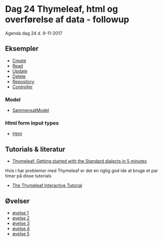 # Dag 24 Thymeleaf, html og overførelse af data - followup
Agenda dag 24 d. 9-11-2017

## Eksempler
* [Create](https://github.com/dat17v1/2_24_Thymeleaf_followup/blob/master/create.md)
* [Read](https://github.com/dat17v1/2_24_Thymeleaf_followup/blob/master/read.md)
* [Update](https://github.com/dat17v1/2_24_Thymeleaf_followup/blob/master/update.md)
* [Delete](https://github.com/dat17v1/2_24_Thymeleaf_followup/blob/master/delete.md)
* [Repository](https://github.com/dat17v1/2_24_Thymeleaf_followup/blob/master/repository.md)
* [Controller](https://github.com/dat17v1/2_24_Thymeleaf_followup/blob/master/controller.md)

### Model
* [SammensatModel](https://github.com/dat17v1/2_24_Thymeleaf_followup/blob/master/SammensatModel.md)

### Html form input types
* [Html](https://github.com/dat17v1/2_24_Thymeleaf_followup/blob/master/html.md)

## Tutorials & literatur
* [Thymeleaf: Getting started with the Standard dialects in 5 minutes](http://www.thymeleaf.org/doc/articles/standarddialect5minutes.html)

Hvis i har problemer med Thymeleaf er det en rigtig god ide at bruge et par timer på disse tutorials    
* [The Thymeleaf Interactive Tutorial](http://itutorial.thymeleaf.org/)

## Øvelser
* [øvelse 1](http://itutorial.thymeleaf.org/exercise/1)
* [øvelse 2](http://itutorial.thymeleaf.org/exercise/2)
* [øvelse 3](http://itutorial.thymeleaf.org/exercise/3)
* [øvelse 4](http://itutorial.thymeleaf.org/exercise/4)
* [øvelse 5](http://itutorial.thymeleaf.org/exercise/5)
